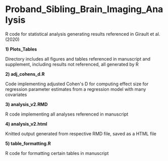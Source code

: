 # Proband_Sibling_Brain_Imaging_Analysis
R code for statistical analysis generating results referenced in Girault et al. (2020)
  
**1) Plots_Tables**

Directory includes all figures and tables referenced in manuscript and supplement, including results not referenced, all generated by R

**2) adj_cohens_d.R**

Code implementing adjusted Cohen's D for computing effect size for regression parameter estimates from a regression model with many covariates

**3) analysis_v2.RMD**

R code implementing all analyses referenced in manuscript

**4) analysis_v2.html**

Knitted output generated from respective RMD file, saved as a HTML file

**5) table_formatting.R**

R code for formatting certain tables in manuscript
